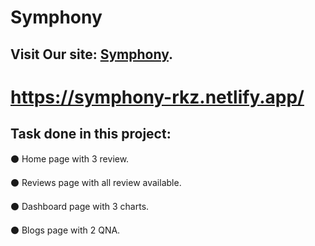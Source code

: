 # Symphony

## Visit Our site: [Symphony](https://symphony-rkz.netlify.app/).

# https://symphony-rkz.netlify.app/

## Task done in this project:
⚫ Home page with 3 review.

⚫ Reviews page with all review available.

⚫ Dashboard page with 3 charts.

⚫ Blogs page with 2 QNA.

